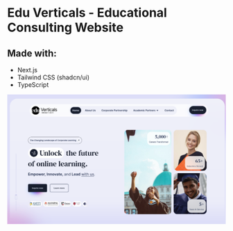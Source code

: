 # Edu Verticals - Educational Consulting Website

<!-- [https://dashboard-ai-pied.vercel.app/](https://dashboard-ai-pied.vercel.app/) -->

## Made with:

- Next.js
- Tailwind CSS (shadcn/ui)
- TypeScript

![Edu Verticals](/public/git-cover.png)
